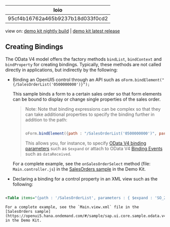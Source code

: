 <!-- loio95cf4b16762a465b9237b18d033f0cd2 -->

| loio |
| -----|
| 95cf4b16762a465b9237b18d033f0cd2 |

<div id="loio">

view on: [demo kit nightly build](https://openui5nightly.hana.ondemand.com/#/topic/95cf4b16762a465b9237b18d033f0cd2) | [demo kit latest release](https://openui5.hana.ondemand.com/#/topic/95cf4b16762a465b9237b18d033f0cd2)</div>

## Creating Bindings

The OData V4 model offers the factory methods `bindList`, `bindContext` and `bindProperty` for creating bindings. Typically, these methods are not called directly in applications, but indirectly by the following:

-   Binding an OpenUI5 control through an API such as `oForm.bindElement("{/SalesOrderList('0500000000')}");`

    This sample binds a form to a certain sales order so that form elements can be bound to display or change single properties of the sales order.

    > Note:
    > Note that binding expressions can be complex so that they can take additional properties to specify the binding further in addition to the path:
    > 
    > ``` js
    > 
    > oForm.bindElement({path : "/SalesOrderList('0500000000')", parameters : {$expand : "SO_2_SOITEM", ...}, events : {dataReceived : '.onDataEvents', ...}});
    > ```
    > 
    > This allows you, for instance, to specify [OData V4 binding parameters](Parameters_1ab4f62.md) such as `$expand` or attach to OData V4 [Binding Events](Binding_Events_1a010d3.md) such as `dataReceived`.
    > 
    > 

    For a complete example, see the `onSalesOrderSelect` method \(file: `Main.controller.js`\) in the [SalesOrders sample](https://openui5.hana.ondemand.com/#/sample/sap.ui.core.sample.odata.v4.SalesOrders/preview) in the Demo Kit.

-   Declaring a binding for a control property in an XML view such as the following:

``` xml

<Table items="{path : '/SalesOrderList', parameters : { $expand : 'SO_2_BP', $filter : 'BuyerName ge \'M\'', ...}, events : {dataReceived : '.onDataEvents', ... } }">
```

    For a complete example, see the `Main.view.xml` file in the [SalesOrders sample](https://openui5.hana.ondemand.com/#/sample/sap.ui.core.sample.odata.v4.SalesOrders/preview) in the Demo Kit.


